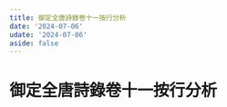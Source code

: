 ```yaml
---
title: 御定全唐詩錄卷十一按行分析
date: '2024-07-06'
udate: '2024-07-06'
aside: false
---
```

# 御定全唐詩錄卷十一按行分析

<LinePage :list="lines" :chapternum="11" />

<script setup>
const chapter = '卷十一';
import lines from '/data/qtsl/卷十一/lines.json'
</script>
